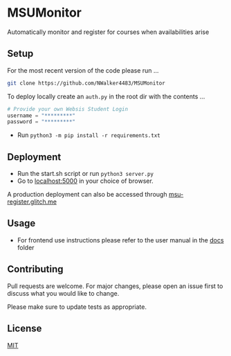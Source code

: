 # MSUMonitor

Automatically monitor and register for courses when availabilities arise
## Setup
For the most recent version of the code please run ...
```bash 
git clone https://github.com/NWalker4483/MSUMonitor
```

To deploy locally create an ```auth.py``` in the root dir with the contents ...

``` python
# Provide your own Websis Student Login
username = "*********"
password = "*********"
```
* Run ```python3 -m pip install -r requirements.txt```
## Deployment
* Run the start.sh script or run ```python3 server.py```
* Go to [localhost:5000](http://localhost:5000) in your choice of browser.

A production deployment can also be accessed through [msu-register.glitch.me](https://msu-register.glitch.me)
## Usage 
* For frontend use instructions please refer to the user manual in the [docs](docs/) folder

## Contributing
Pull requests are welcome. For major changes, please open an issue first to discuss what you would like to change.

Please make sure to update tests as appropriate.

## License
[MIT](https://choosealicense.com/licenses/mit/)